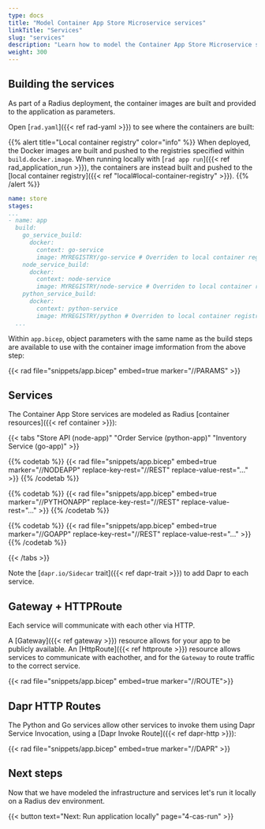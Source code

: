 ```yaml
---
type: docs
title: "Model Container App Store Microservice services"
linkTitle: "Services"
slug: "services"
description: "Learn how to model the Container App Store Microservice services"
weight: 300
---
```


## Building the services

As part of a Radius deployment, the container images are built and provided to the application as parameters.

Open [`rad.yaml`]({{< ref rad-yaml >}}) to see where the containers are built:

{{% alert title="Local container registry" color="info" %}}
When deployed, the Docker images are built and pushed to the registries specified within `build.docker.image`. When running locally with [`rad app run`]({{< ref rad_application_run >}}), the containers are instead built and pushed to the [local container registry]({{< ref "local#local-container-registry" >}}).
{{% /alert %}}

```yaml
name: store
stages:
...
- name: app
  build:
    go_service_build:
      docker:
        context: go-service
        image: MYREGISTRY/go-service # Overriden to local container registry when run locally
    node_service_build:
      docker:
        context: node-service
        image: MYREGISTRY/node-service # Overriden to local container registry when run locally
    python_service_build:
      docker:
        context: python-service
        image: MYREGISTRY/python # Overriden to local container registry when run locally
  ...
```

Within `app.bicep`, object parameters with the same name as the build steps are available to use with the container image imformation from the above step:

{{< rad file="snippets/app.bicep" embed=true marker="//PARAMS" >}}

## Services

The Container App Store services are modeled as Radius [container resources]({{< ref container >}}):

{{< tabs "Store API (node-app)" "Order Service (python-app)" "Inventory Service (go-app)" >}}

{{% codetab %}}
{{< rad file="snippets/app.bicep" embed=true marker="//NODEAPP" replace-key-rest="//REST" replace-value-rest="..." >}}
{{% /codetab %}}

{{% codetab %}}
{{< rad file="snippets/app.bicep" embed=true marker="//PYTHONAPP" replace-key-rest="//REST" replace-value-rest="..." >}}
{{% /codetab %}}

{{% codetab %}}
{{< rad file="snippets/app.bicep" embed=true marker="//GOAPP" replace-key-rest="//REST" replace-value-rest="..." >}}
{{% /codetab %}}

{{< /tabs >}}

Note the [`dapr.io/Sidecar` trait]({{< ref dapr-trait >}}) to add Dapr to each service.

## Gateway + HTTPRoute

Each service will communicate with each other via HTTP.

A [Gateway]({{< ref gateway >}}) resource allows for your app to be publicly available.
An [HttpRoute]({{< ref httproute >}}) resource allows services to communicate with eachother, and for the `Gateway` to route traffic to the correct service.

{{< rad file="snippets/app.bicep" embed=true marker="//ROUTE">}}

## Dapr HTTP Routes

The Python and Go services allow other services to invoke them using Dapr Service Invocation, using a [Dapr Invoke Route]({{< ref dapr-http >}}):

{{< rad file="snippets/app.bicep" embed=true marker="//DAPR" >}}

## Next steps

Now that we have modeled the infrastructure and services let's run it locally on a Radius dev environment.

{{< button text="Next: Run application locally" page="4-cas-run" >}}
